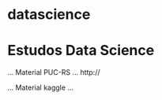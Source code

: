 # datascience
<h1>Estudos Data Science</h1>

...
Material PUC-RS
...
http://

...
Material kaggle
...
